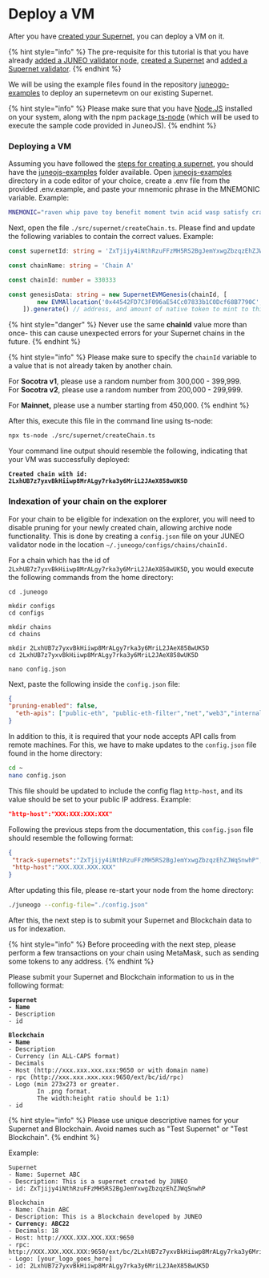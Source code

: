 # Deploy a VM

After you have [created your Supernet](create-a-supernet.md), you can deploy a VM on it.

{% hint style="info" %}
The pre-requisite for this tutorial is that you have already [added a JUNEO validator node](../validate/add-a-validator.md), [created a Supernet](create-a-supernet.md) and [added a Supernet validator](create-a-supernet.md#add-supernet-validator).
{% endhint %}

We will be using the example files found in the repository [juneogo-examples](https://github.com/Juneo-io/juneojs-examples) to deploy an supernetevm on our existing Supernet.

{% hint style="info" %}
Please make sure that you have [Node.JS](https://nodejs.org/en) installed on your system, along with the npm package[ ts-node](https://www.npmjs.com/package/ts-node) (which will be used to execute the sample code provided in JuneoJS).
{% endhint %}

### Deploying a VM

Assuming you have followed the [steps for creating a supernet](create-a-supernet.md), you should have the [juneojs-examples](https://github.com/Juneo-io/juneojs-examples) folder available. Open [juneojs-examples](https://github.com/Juneo-io/juneojs-examples) directory in a code editor of your choice, create a .env file from the provided .env.example, and paste your mnemonic phrase in the MNEMONIC variable. Example:

```sh
MNEMONIC="raven whip pave toy benefit moment twin acid wasp satisfy crash april"
```

Next, open the file `./src/supernet/createChain.ts`. Please find and update the following variables to contain the correct values. Example:

```typescript
const supernetId: string = 'ZxTjijy4iNthRzuFFzMH5RS2BgJemYxwgZbzqzEhZJWqSnwhP' // your supernet id

const chainName: string = 'Chain A'

const chainId: number = 330333

const genesisData: string = new SupernetEVMGenesis(chainId, [
        new EVMAllocation('0x44542FD7C3F096aE54Cc07833b1C0Dcf68B7790C', BigInt("1000000000000000000000000"))
    ]).generate() // address, and amount of native token to mint to this address on your chain
```

{% hint style="danger" %}
Never use the same **chainId** value more than once- this can cause unexpected errors for your Supernet chains in the future.
{% endhint %}

{% hint style="info" %}
Please make sure to specify the `chainId` variable to a value that is not already taken by another chain.

For **Socotra v1**, please use a random number from 300,000 - 399,999.\
For **Socotra v2**, please use a random number from 200,000 - 299,999.

For **Mainnet,** please use a number starting from 450,000.
{% endhint %}

After this, execute this file in the command line using ts-node:

```bash
npx ts-node ./src/supernet/createChain.ts
```

Your command line output should resemble the following, indicating that your VM was successfully deployed:

<pre><code><strong>Created chain with id: 2LxhUB7z7yxvBkHiiwp8MrALgy7rka3y6MriL2JAeX858wUK5D
</strong></code></pre>

### Indexation of your chain on the explorer

For your chain to be eligible for indexation on the explorer, you will need to disable pruning for your newly created chain, allowing archive node functionality. This is done by creating a `config.json` file on your JUNEO validator node in the location `~/.juneogo/configs/chains/chainId.`

For a chain which has the id of `2LxhUB7z7yxvBkHiiwp8MrALgy7rka3y6MriL2JAeX858wUK5D`, you would execute the following commands from the home directory:

```
cd .juneogo

mkdir configs
cd configs

mkdir chains
cd chains

mkdir 2LxhUB7z7yxvBkHiiwp8MrALgy7rka3y6MriL2JAeX858wUK5D
cd 2LxhUB7z7yxvBkHiiwp8MrALgy7rka3y6MriL2JAeX858wUK5D

nano config.json
```

Next, paste the following inside the `config.json` file:

```json
{
"pruning-enabled": false,
  "eth-apis": ["public-eth", "public-eth-filter","net","web3","internal-public-eth","internal-public-blockchain","internal-public-transaction-pool","internal-public-debug","debug-tracer"]
}
```



In addition to this, it is required that your node accepts API calls from remote machines. For this, we have to make updates to the `config.json` file found in the home directory:

```bash
cd ~
nano config.json
```

This file should be updated to include the config flag `http-host`, and its value should be set to your public IP address. Example:

```json
"http-host":"XXX:XXX:XXX:XXX"
```

Following the previous steps from the documentation, this `config.json` file should resemble the following format:

```json
{
 "track-supernets":"ZxTjijy4iNthRzuFFzMH5RS2BgJemYxwgZbzqzEhZJWqSnwhP",
 "http-host":"XXX.XXX.XXX.XXX"
}
```

After updating this file, please re-start your node from the home directory:

```bash
./juneogo --config-file="./config.json"
```



After this, the next step is to submit your Supernet and Blockchain data to us for indexation.

{% hint style="info" %}
Before proceeding with the next step, please perform a few transactions on your chain using MetaMask, such as sending some tokens to any address.
{% endhint %}

Please submit your Supernet and Blockchain information to us in the following format:

<pre><code><strong>Supernet
</strong><strong>- Name
</strong>- Description
- id
<strong>
</strong><strong>Blockchain
</strong><strong>- Name 
</strong>- Description 
- Currency (in ALL-CAPS format)
- Decimals 
- Host (http://xxx.xxx.xxx.xxx:9650 or with domain name) 
- rpc (http://xxx.xxx.xxx.xxx:9650/ext/bc/id/rpc)
- Logo (min 273x273 or greater.
        In .png format. 
        The width:height ratio should be 1:1)
- id
</code></pre>

{% hint style="info" %}
Please use unique descriptive names for your Supernet and Blockchain. Avoid names such as "Test Supernet" or "Test Blockchain".
{% endhint %}

Example:

<pre><code>Supernet
- Name: Supernet ABC
- Description: This is a supernet created by JUNEO
- id: ZxTjijy4iNthRzuFFzMH5RS2BgJemYxwgZbzqzEhZJWqSnwhP

Blockchain
- Name: Chain ABC
- Description: This is a Blockchain developed by JUNEO
<strong>- Currency: ABC22
</strong>- Decimals: 18
- Host: http://XXX.XXX.XXX.XXX:9650 
- rpc: http://XXX.XXX.XXX.XXX:9650/ext/bc/2LxhUB7z7yxvBkHiiwp8MrALgy7rka3y6MriL2JAeX858wUK5D/rpc
- Logo: [your_logo_goes_here]
- id: 2LxhUB7z7yxvBkHiiwp8MrALgy7rka3y6MriL2JAeX858wUK5D
</code></pre>
